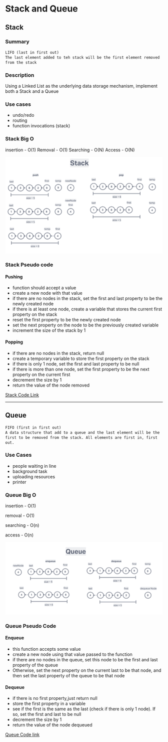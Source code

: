 # Stack and Queue

## Stack

### Summary

    LIFO (last in first out)
    The last element added to teh stack will be the first element removed from the stack

### Description

Using a Linked List as the underlying data storage mechanism, implement both a Stack and a Queue

### Use cases

- undo/redo
- routing
- function invocations (stack)

### Stack Big O

insertion - O(1)
Removal - O(1)
Searching - O(N)
Access - O(N)

![stack](stack.png)

### Stack Pseudo code

#### Pushing

- function should accept a value
- create a new node with that value
- if there are no nodes in the stack, set the first and last property to be the newly created node
- if there is at least one node, create a variable that stores the current first property on the stack
- reset the first property to be the newly created node
- set the next property on the node to be the previously created variable
- increment the size of the stack by 1

#### Popping

- if there are no nodes in the stack, return null
- create a temporary variable to store the first property on the stack
- if there is only 1 node, set the first and last property to be null
- if there is more than one node, set the first property to be the next property on the current first
- decrement the size by 1
- return the value of the node removed

[Stack Code Link](stack.js)

---

## Queue

    FIFO (first in first out)
    A data structure that add to a queue and the last element will be the first to be removed from the stack. All elements are first in, first out.

### Use Cases

- people waiting in line
- background task
- uploading resources
- printer

### Queue Big O

insertion - O(1)

removal - O(1)

searching - O(n)

access - O(n)

![queue](queue.png)

### Queue Pseudo Code

#### Enqueue

- this function accepts some value
- create a new node using that value passed to the function
- if there are no nodes in the queue, set this node to be the first and last property of the queue
- Otherwise, set the next property on the current last to be that node, and then set the last property of the queue to be that node

#### Dequeue

- if there is no first property,just return null
- store the first property in a variable
- see if the first is the same as the last (check if there is only 1 node). If so, set the first and last to be null
- decrement the size by 1
- return the value of the node dequeued

[Queue Code link](queue.js)
